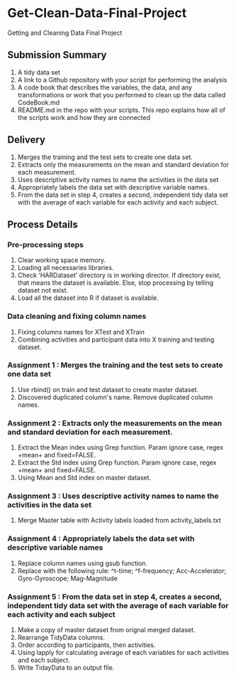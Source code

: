 # Get-Clean-Data-Final-Project
Getting and Cleaning Data Final Project

## Submission Summary
1. A tidy data set 
2. A link to a Github repository with your script for performing the analysis
3. A code book that describes the variables, the data, and any transformations or work that you performed to clean up the data called CodeBook.md
4. README.md in the repo with your scripts. This repo explains how all of the scripts work and how they are connected

## Delivery
1. Merges the training and the test sets to create one data set.
2. Extracts only the measurements on the mean and standard deviation for each measurement.
3. Uses descriptive activity names to name the activities in the data set
4. Appropriately labels the data set with descriptive variable names.
5. From the data set in step 4, creates a second, independent tidy data set with the average of each variable for each activity and each subject.

## Process Details
### Pre-processing steps
1. Clear working space memory.
2. Loading all necessaries libraries.
3. Check 'HARDataset' directory is in working director. If directory exist, that means the dataset is available. Else, stop processing by telling dataset not exist.
4. Load all the dataset into R if dataset is available.

### Data cleaning and fixing column names
1. Fixing columns names for XTest and XTrain
2. Combining activities and participant data into X training and testing dataset.

### Assignment 1 : Merges the training and the test sets to create one data set
1. Use rbind() on train and test dataset to create master dataset.
2. Discovered duplicated column's name. Remove duplicated column names.

### Assignment 2 : Extracts only the measurements on the mean and standard deviation for each measurement.
1. Extract the Mean index using Grep function. Param ignore case, regex +mean+ and fixed=FALSE.
2. Extract the Std index using Grep function. Param ignore case, regex +mean+ and fixed=FALSE.
3. Using Mean and Std index on master dataset.

### Assignment 3 : Uses descriptive activity names to name the activities in the data set
1. Merge Master table with Activity labels loaded from activity_labels.txt

### Assignment 4 : Appropriately labels the data set with descriptive variable names
1. Replace column names using gsub function.
2. Replace with the following rule: ^t-time; ^f-frequency; Acc-Accelerator; Gyro-Gyroscope; Mag-Magnitude

### Assignment 5 : From the data set in step 4, creates a second, independent tidy data set with the average of each variable for each activity and each subject
1. Make a copy of master dataset from orignal merged dataset.
2. Rearrange TidyData columns.
3. Order according to participants, then activities.
2. Using lapply for calculating average of each variables for each activities and each subject.
3. Write TidayData to an output file.

